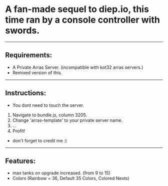# A fan-made sequel to diep.io, this time ran by a console controller with swords.
****
## Requirements:
- A Private Arras Server. (incompatible with kot32 arras servers.)
- Remixed version of this.
****
## Instructions:
- You dont need to touch the server.
1. Navigate to bundle.js, column 3205.
2. Change 'arras-template' to your private server name.
3. ...
4. Profit!
- don't forget to credit me :)
****
## Features:
- max tanks on upgrade increased. (from 9 to 15)
- Colors (Rainbow = 36, Default 35 Colors, Colored Nests)

